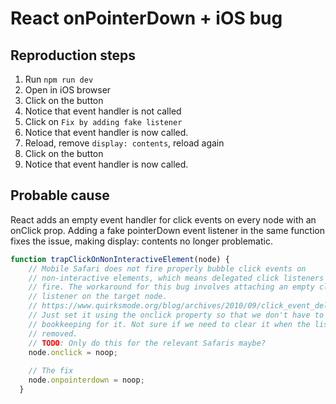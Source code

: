 # React onPointerDown + iOS bug

## Reproduction steps

1. Run `npm run dev`
2. Open in iOS browser
3. Click on the button
4. Notice that event handler is not called
5. Click on `Fix by adding fake listener`
6. Notice that event handler is now called.
7. Reload, remove `display: contents`, reload again
8. Click on the button
9. Notice that event handler is now called.

## Probable cause

React adds an empty event handler for click events on every node with an onClick prop. 
Adding a fake pointerDown event listener in the same function fixes the issue,
making display: contents no longer problematic.

```js
function trapClickOnNonInteractiveElement(node) {
    // Mobile Safari does not fire properly bubble click events on
    // non-interactive elements, which means delegated click listeners do not
    // fire. The workaround for this bug involves attaching an empty click
    // listener on the target node.
    // https://www.quirksmode.org/blog/archives/2010/09/click_event_del.html
    // Just set it using the onclick property so that we don't have to manage any
    // bookkeeping for it. Not sure if we need to clear it when the listener is
    // removed.
    // TODO: Only do this for the relevant Safaris maybe?
    node.onclick = noop;
    
    // The fix
    node.onpointerdown = noop;
  }
```
